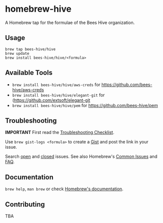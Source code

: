# homebrew-hive
A Homebrew tap for the formulae of the Bees Hive organization.

## Usage

```shell
brew tap bees-hive/hive
brew update
brew install bees-hive/hive/<formula>
```

## Available Tools
- `brew install bees-hive/hive/aws-creds` for https://github.com/bees-hive/aws-creds
- `brew install bees-hive/hive/elegant-git` for (https://github.com/extsoft/elegant-git
- `brew install bees-hive/hive/pem` for https://github.com/bees-hive/pem

## Troubleshooting
**IMPORTANT** First read the [Troubleshooting Checklist](http://docs.brew.sh/Troubleshooting.html).

Use `brew gist-logs <formula>` to create a [Gist](https://gist.github.com/) and post the link in your issue.

Search [open](https://github.com/bees-hive/homebrew-hive/issues?state=open) and [closed](https://github.com/bees-hive/homebrew-hive/issues?state=closed) issues. See also Homebrew's  [Common Issues](http://docs.brew.sh/Common-Issues.html) and [FAQ](http://docs.brew.sh/FAQ.html).

## Documentation
`brew help`, `man brew` or check [Homebrew's documentation](https://github.com/Homebrew/brew/blob/master/docs/README.md).

## Contributing
TBA
